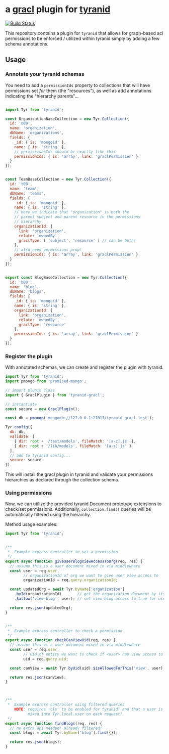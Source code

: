 # a [gracl](https://github.com/CrossLead/gracl) plugin for [tyranid](http://tyranid.org/)

[![Build Status](https://travis-ci.org/CrossLead/tyranid-gracl.svg?branch=master)](https://travis-ci.org/CrossLead/tyranid-gracl)


This repository contains a plugin for `tyranid` that allows for graph-based acl permissions to be enforced / utilized
within tyranid simply by adding a few schema annotations.

## Usage

### Annotate your tyranid schemas

You need to add a `permissionIds` property to collections that
will have permissions set _for_ them (the "resources"), as well
as add annotations indicating the "hierarchy parents"...

```javascript

import Tyr from 'tyranid';

const OrganizationBaseCollection = new Tyr.Collection({
  id: 'o00',
  name: 'organization',
  dbName: 'organizations',
  fields: {
    _id: { is: 'mongoid' },
    name: { is: 'string' },
    // permissionsIds should be exactly like this
    permissionIds: { is: 'array', link: 'graclPermission' }
  }
});


const TeamBaseCollection = new Tyr.Collection({
  id: 't00',
  name: 'team',
  dbName: 'teams',
  fields: {
    _id: { is: 'mongoid' },
    name: { is: 'string' },
    // here we indicate that "organization" is both the
    // parent subject and parent resource in the permissions
    // hierarchy
    organizationId: {
      link: 'organization',
      relate: 'ownedBy',
      graclType: [ 'subject', 'resource' ] // can be both!
    },
    // also need permissions prop!
    permissionIds: { is: 'array', link: 'graclPermission' }
  }
});


export const BlogBaseCollection = new Tyr.Collection({
  id: 'b00',
  name: 'blog',
  dbName: 'blogs',
  fields: {
    _id: { is: 'mongoid' },
    name: { is: 'string' },
    organizationId: {
      link: 'organization',
      relate: 'ownedBy',
      graclType: 'resource'
    },
    permissionIds: { is: 'array', link: 'graclPermission' }
  }
});
```

### Register the plugin

With annotated schemas, we can create and register the plugin with tyranid.

```javascript
import Tyr from 'tyranid';
import pmongo from 'promised-mongo';

// import plugin class
import { GraclPlugin } from 'tyranid-gracl';

// instantiate
const secure = new GraclPlugin();

const db = pmongo('mongodb://127.0.0.1:27017/tyranid_gracl_test');

Tyr.config({
  db: db,
  validate: [
    { dir: root + '/test/models', fileMatch: '[a-z].js' },
    { dir: root + '/lib/models', fileMatch: '[a-z].js' }
  ],
  // add to tyranid config...
  secure: secure
})
```

This will install the gracl plugin in tyranid and validate your permissions hierarchies as declared through the collection schema.


### Using permissions

Now, we can utilize the provided tyranid Document prototype extensions to check/set permissions. Additionally, `collection.find()` queries will be automatically filtered using the hierarchy.

Method usage examples:

```javascript
import Tyr from 'tyranid';


/**
 *  Example express controller to set a permission
 */
export async function giveUserBlogViewAccessToOrg(req, res) {
  // assume this is a user document mixed in via middlewhere
  const user = req.user,
        // organizationId of org we want to give user view access to
        organizationId = req.query.organizationId;

  const updatedOrg = await Tyr.byName['organization']
    .byId(organizationId)       // get the organization document by its id
    .$allow('view-blog', user); // set view-blog access to true for user

  return res.json(updatedOrg);
}


/**
 *  Example express controller to check a permission
 */
export async function checkCanViewUid(req, res) {
  // assume this is a user document mixed in via middlewhere
  const user = req.user,
        // uid of entity we want to check if <user> has view access to
        uid = req.query.uid;

  const canView = await Tyr.byUid(uid).$isAllowedForThis('view', user);

  return res.json(canView);
}



/**
 *  Example express controller using filtered queries
    NOTE: requires 'cls' to be enabled for tyranid! and that a user is
          mixed into Tyr.local.user on each request!
 */
export async function findBlogs(req, res) {
  // no extra api needed! already filtered!
  const blogs = await Tyr.byName['blog'].find({});

  return res.json(blogs);
}
```
